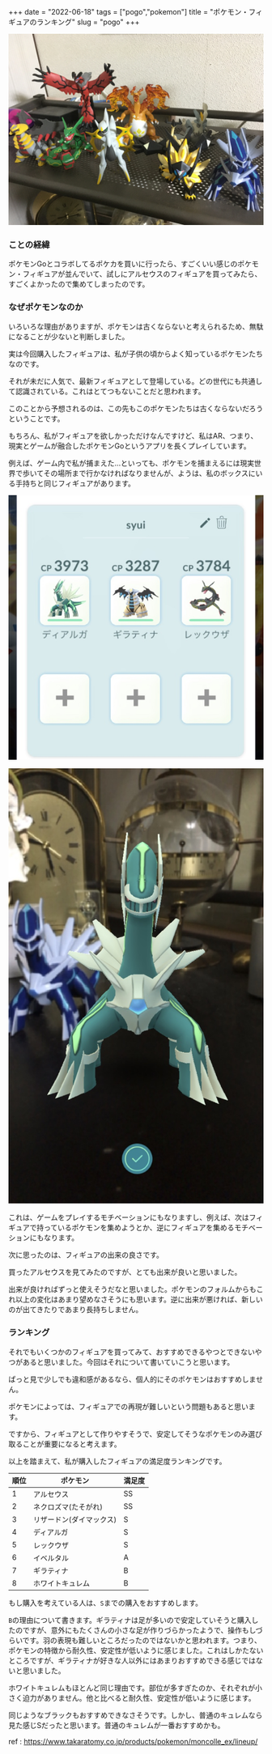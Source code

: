 +++
date = "2022-06-18"
tags = ["pogo","pokemon"]
title = "ポケモン・フィギュアのランキング"
slug = "pogo"
+++

![](https://raw.githubusercontent.com/syui/img/master/other/pokemongo_card_20220618_0005.jpg)

### ことの経緯

ポケモンGoとコラボしてるポケカを買いに行ったら、すごくいい感じのポケモン・フィギュアが並んでいて、試しにアルセウスのフィギュアを買ってみたら、すごくよかったので集めてしまったのです。

### なぜポケモンなのか

いろいろな理由がありますが、ポケモンは古くならないと考えられるため、無駄になることが少ないと判断しました。

実は今回購入したフィギュアは、私が子供の頃からよく知っているポケモンたちなのです。

それが未だに人気で、最新フィギュアとして登場している。どの世代にも共通して認識されている。これはとてつもないことだと思われます。

このことから予想されるのは、この先もこのポケモンたちは古くならないだろうということです。

もちろん、私がフィギュアを欲しかっただけなんですけど、私はAR、つまり、現実とゲームが融合したポケモンGoというアプリを長くプレイしています。

例えば、ゲーム内で私が捕まえた...といっても、ポケモンを捕まえるには現実世界で歩いてその場所まで行かなければなりませんが、ようは、私のボックスにいる手持ちと同じフィギュアがあります。

![](https://raw.githubusercontent.com/syui/img/master/other/pokemongo_card_20220618_0006.jpg)

![](https://raw.githubusercontent.com/syui/img/master/other/pokemongo_card_20220618_0007.jpg)

これは、ゲームをプレイするモチベーションにもなりますし、例えば、次はフィギュアで持っているポケモンを集めようとか、逆にフィギュアを集めるモチベーションにもなります。

次に思ったのは、フィギュアの出来の良さです。

買ったアルセウスを見てみたのですが、とても出来が良いと思いました。

出来が良ければずっと使えそうだなと思いました。ポケモンのフォルムからもこれ以上の変化はあまり望めなさそうにも思います。逆に出来が悪ければ、新しいのが出てきたりであまり長持ちしません。

### ランキング

それでもいくつかのフィギュアを買ってみて、おすすめできるやつとできないやつがあると思いました。今回はそれについて書いていこうと思います。

ぱっと見で少しでも違和感があるなら、個人的にそのポケモンはおすすめしません。

ポケモンによっては、フィギュアでの再現が難しいという問題もあると思います。

ですから、フィギュアとして作りやすそうで、安定してそうなポケモンのみ選び取ることが重要になると考えます。

以上を踏まえて、私が購入したフィギュアの満足度ランキングです。

|順位|ポケモン|満足度|
|---|---|---|
|1|アルセウス|SS|
|2|ネクロズマ(たそがれ)|SS|
|3|リザードン(ダイマックス)|S|
|4|ディアルガ|S|
|5|レックウザ|S|
|6|イベルタル|A|
|7|ギラティナ|B|
|8|ホワイトキュレム|B|

もし購入を考えている人は、`S`までの購入をおすすめします。

`B`の理由について書きます。ギラティナは足が多いので安定していそうと購入したのですが、意外にもたくさんの小さな足が作りづらかったようで、操作もしづらいです。羽の表現も難しいところだったのではないかと思われます。つまり、ポケモンの特徴から耐久性、安定性が低いように感じました。これはしかたないところですが、ギラティナが好きな人以外にはあまりおすすめできる感じではないと思いました。

ホワイトキュレムもほとんど同じ理由です。部位が多すぎたのか、それぞれが小さく迫力がありません。他と比べると耐久性、安定性が低いように感じます。

同じようなブラックもおすすめできなさそうです。しかし、普通のキュレムなら見た感じSだったと思います。普通のキュレムが一番おすすめかも。

ref : https://www.takaratomy.co.jp/products/pokemon/moncolle_ex/lineup/
